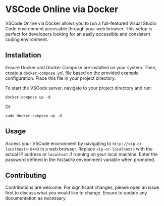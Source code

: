 # VSCode Online via Docker

VSCode Online via Docker allows you to run a full-featured Visual Studio Code environment accessible through your web browser. This setup is perfect for developers looking for an easily accessible and consistent coding environment.

## Installation

Ensure Docker and Docker Compose are installed on your system. Then, create a `docker-compose.yml` file based on the provided example configuration. Place this file in your project directory.

To start the VSCode server, navigate to your project directory and run:

```
docker-compose up -d
```

Or
```
sudo docker-compose up -d
```


## Usage

Access your VSCode environment by navigating to `http://<ip-or-localhost>:8443` in a web browser. Replace `<ip-or-localhost>` with the actual IP address or `localhost` if running on your local machine. Enter the password defined in the `PASSWORD` environment variable when prompted.



## Contributing

Contributions are welcome. For significant changes, please open an issue first to discuss what you would like to change. Ensure to update any documentation as necessary.

